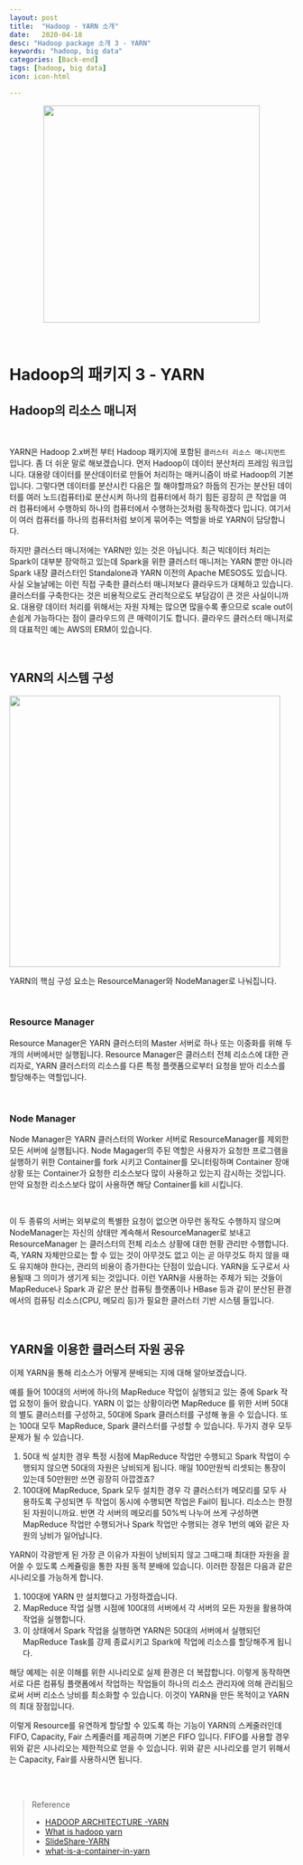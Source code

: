 ```yaml
---
layout: post
title:  "Hadoop - YARN 소개"
date:   2020-04-18
desc: "Hadoop package 소개 3 - YARN"
keywords: "hadoop, big data"
categories: [Back-end]
tags: [hadoop, big data]
icon: icon-html

---
```




<p align="center"><img src="{{ site.img_path }}/YARN/logo.png" style="width:40vw"></p> 

<br>

# Hadoop의 패키지 3 - YARN

## Hadoop의 리소스 매니저

<br>

YARN은 Hadoop 2.x버전 부터 Hadoop 패키지에 포함된 `클러스터 리소스 매니지먼트` 입니다.  좀 더 쉬운 말로 해보겠습니다. 먼저 Hadoop이 데이터 분산처리 프레임 워크입니다. 대용량 데이터를 분산데이터로 만들어 처리하는 매커니즘이 바로 Hadoop의 기본입니다. 그렇다면 데이터를 분산시킨 다음은 뭘 해야할까요? 하둡의 진가는 분산된 데이터를 여러 노드(컴퓨터)로 분산시켜 하나의 컴퓨터에서 하기 힘든 굉장히 큰 작업을 여러 컴퓨터에서 수행하되 하나의 컴퓨터에서 수행하는것처럼 동작하겠다 입니다. 여기서 이 여러 컴퓨터를 하나의 컴퓨터처럼 보이게 묶어주는 역할을 바로 YARN이 담당합니다. 

하지만 클러스터 매니저에는 YARN만 있는 것은 아닙니다. 최근 빅데이터 처리는 Spark이 대부분 장악하고 있는데 Spark을 위한 클러스터 매니저는 YARN 뿐만 아니라 Spark 내장 클러스터인 Standalone과 YARN 이전의 Apache MESOS도 있습니다. 사실 오늘날에는 이런 직접 구축한 클러스터 매니저보다 클라우드가 대체하고 있습니다. 클러스터를 구축한다는 것은 비용적으로도 관리적으로도 부담감이 큰 것은 사실이니까요. 대용량 데이터 처리를 위해서는 자원 자체는 많으면 많을수록 좋으므로 scale out이 손쉽게 가능하다는 점이 클라우드의 큰 매력이기도 합니다. 클라우드 클러스터 매니저로의 대표적인 예는 AWS의 ERM이 있습니다. 

<br>

## YARN의 시스템 구성

<img src="{{ site.img_path }}/YARN/structure.jpg" style="width:50vw"/>

YARN의 핵심 구성 요소는 ResourceManager와 NodeManager로 나눠집니다.

<br>

### Resource Manager

Resource Manager은 YARN 클러스터의 Master 서버로 하나 또는 이중화를 위해 두개의 서버에서만 실행됩니다. 
Resource Manager은 클러스터 전체 리소스에 대한 관리자로, YARN 클러스터의 리소스를 다른 특정 플랫폼으로부터 요청을 받아 리소스를 할당해주는 역할입니다.

<br>

### Node Manager

Node Manager은 YARN 클러스터의 Worker 서버로 ResourceManager를 제외한 모든 서버에 실행됩니다.
Node Magager의 주된 역할은 사용자가 요청한 프로그램을 실행하기 위한 Container를 fork 시키고 Container를 모니터링하며 Container 장애 상황 또는 Container가 요청한 리소스보다 많이 사용하고 있는지 감시하는 것입니다. 만약 요청한 리소스보다 많이 사용하면 해당 Container를 kill 시킵니다.

<br>

이 두 종류의 서버는 외부로의 특별한 요청이 없으면 아무런 동작도 수행하지 않으며 NodeManager는 자신의 상태만 계속해서 ResourceManager로 보내고 ResourceManager 는 클러스터의 전체 리소스 상황에 대한 현황 관리만 수행합니다. 즉, YARN 자체만으로는 할 수 있는 것이 아무것도 없고 이는 곧 아무것도 하지 않을 때도 유지해야 한다는,  관리의 비용이 증가한다는 단점이 있습니다. YARN을 도구로서 사용될때 그 의미가 생기게 되는 것입니다. 이런 YARN을 사용하는 주체가 되는 것들이 MapReduce나 Spark 과 같은 분산 컴퓨팅 플랫폼이나 HBase 등과 같이 분산된 환경에서의 컴퓨팅 리소스(CPU, 메모리 등)가 필요한 클러스터 기반 시스템 들입니다.

<br>

## YARN을 이용한 클러스터 자원 공유

이제 YARN을 통해 리소스가 어떻게 분배되는 지에 대해 알아보겠습니다.

예를 들어 100대의 서버에 하나의 MapReduce 작업이 실행되고 있는 중에 Spark 작업 요청이 들어 왔습니다. YARN 이 없는 상황이라면 MapReduce 를 위한 서버 50대의 별도 클러스터를 구성하고, 50대에 Spark 클러스터를 구성해 놓을 수 있습니다. 또는 100대 모두 MapReduce, Spark 클러스터를 구성할 수 있습니다. 두가지 경우 모두 문제가 될 수 있습니다.

1. 50대 씩 설치한 경우 특정 시점에 MapReduce 작업만 수행되고 Spark 작업이 수행되지 않으면 50대의 자원은 낭비되게 됩니다. 매일 100만원씩 리셋되는 통장이 있는데 50만원만 쓰면 굉장히 아깝겠죠?
2. 100대에  MapReduce, Spark 모두 설치한 경우 각 클러스터가 메모리를 모두 사용하도록 구성되면 두 작업이 동시에 수행되면 작업은 Fail이 됩니다. 리소스는 한정된 자원이니까요. 반면 각 서버의 메모리를 50%씩 나누어 쓰게 구성하면 MapReduce 작업만 수행되거나 Spark 작업만 수행되는 경우 1번의 예와 같은 자원의 낭비가 일어납니다.

YARN이 각광받게 된 가장 큰 이유가 자원이 낭비되지 않고 그때그때 최대한 자원을 끌어쓸 수 있도록 스케쥴링을 통한 자원 동적 분배에 있습니다. 이러한 장점은 다음과 같은 시나리오를 가능하게 합니다.

1. 100대에 YARN 만 설치했다고 가정하겠습니다.
2. MapReduce 작업 실행 시점에 100대의 서버에서 각 서버의 모든 자원을 활용하여 작업을 실행합니다.
3. 이 상태에서 Spark 작업을 실행하면 YARN은 50대의 서버에서 실행되던 MapReduce Task를 강제 종료시키고 Spark에 작업에 리소스를 할당해주게 됩니다.

해당 예제는 쉬운 이해를 위한 시나리오로 실제 환경은 더 복잡합니다. 이렇게 동작하면 서로 다른 컴퓨팅 플랫폼에서 작업하는 작업들이 하나의 리소스 관리자에 의해 관리됨으로써 서버 리소스 낭비를 최소화할 수 있습니다. 이것이 YARN을 만든 목적이고 YARN의 최대 장점입니다.

이렇게 Resource를 유연하게 할당할 수 있도록 하는 기능이 YARN의 스케줄러인데 FIFO, Capacity, Fair 스케줄러를 제공하며 기본은 FIFO 입니다. FIFO를 사용할 경우 위와 같은 시나리오는 제한적으로 얻을 수 있습니다. 위와 같은 시나리오를 얻기 위해서는 Capacity, Fair를 사용하시면 됩니다.

<br><br>

> Reference
>
> - [HADOOP ARCHITECTURE -YARN](https://nub8.net/hadoop-architecture-yarn/)
> - [What is hadoop yarn](https://www.popit.kr/what-is-hadoop-yarn/)
> - [SlideShare-YARN](https://www.slideshare.net/madvirus/2-yarn)
> - [what-is-a-container-in-yarn](https://stackoverflow.com/questions/14365218/what-is-a-container-in-yarn)